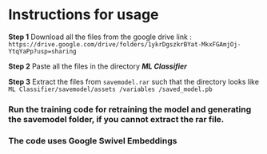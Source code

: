 # Instructions for usage  

**Step 1** Download all the files from the google drive link : `https://drive.google.com/drive/folders/1ykrDgszkrBYat-MkxFGAmjOj-YtqYaPp?usp=sharing`  

**Step 2** Paste all the files in the directory ***ML Classifier***

**Step 3** Extract the files from ``savemodel.rar`` such that the directory looks like  
           ```
           ML Classifier/savemodel/assets
                                   /variables
                                   /saved_model.pb
           ```
    
### Run the training code for retraining the model and generating the savemodel folder, if you cannot extract the rar file.  
### The code uses Google Swivel Embeddings

